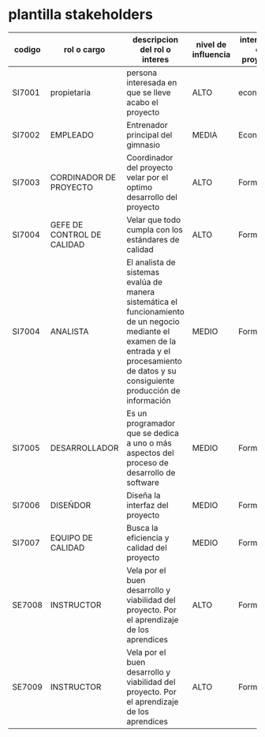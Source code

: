 # plantilla stakeholders #

| codigo | rol o cargo | descripcion del rol o interes | nivel de influencia | interes en el proyecto |
| --- | --- | --- | --- | --- |
| SI7001 | propietaria | persona interesada en que se lleve acabo el proyecto | ALTO | economico |
| SI7002 |	EMPLEADO	| Entrenador principal del gimnasio | MEDIA |	Economico |
| SI7003	| CORDINADOR DE PROYECTO |	Coordinador del proyecto velar por el optimo desarrollo del proyecto	| ALTO |	Formativo |
| SI7004 | GEFE DE CONTROL DE CALIDAD | 	Velar que todo cumpla con los estándares de calidad |	ALTO |	Formativo |
| SI7004 |	ANALISTA |	El analista de sistemas evalúa de manera sistemática el funcionamiento de un negocio mediante el examen de la entrada y el procesamiento de datos y su consiguiente producción de información |	MEDIO |	Formativo |
| SI7005 | DESARROLLADOR |	Es un programador que se dedica a uno o más aspectos del proceso de desarrollo de software |	MEDIO |	Formativo |
| SI7006 |	DISEÑDOR |	Diseña la interfaz del proyecto |	MEDIO	| Formativo |
| SI7007 |	EQUIPO DE CALIDAD |	Busca la eficiencia y calidad del proyecto |	MEDIO |	Formativo |
| SE7008 |	INSTRUCTOR |	Vela por el buen desarrollo y viabilidad del proyecto. Por el aprendizaje de los aprendices | 	ALTO |	Formativo |
| SE7009 |	INSTRUCTOR |	Vela por el buen desarrollo y viabilidad del proyecto. Por el aprendizaje de los aprendices | 	ALTO |	Formativo |
